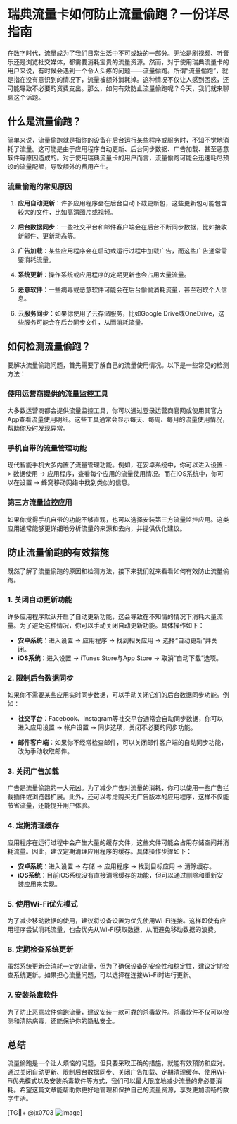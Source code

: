 # 瑞典流量卡如何防止流量偷跑？一份详尽指南

在数字时代，流量成为了我们日常生活中不可或缺的一部分。无论是刷视频、听音乐还是浏览社交媒体，都需要消耗宝贵的流量资源。然而，对于使用瑞典流量卡的用户来说，有时候会遇到一个令人头疼的问题——流量偷跑。所谓“流量偷跑”，就是指在没有意识到的情况下，流量被额外消耗掉。这种情况不仅让人感到困惑，还可能导致不必要的资费支出。那么，如何有效防止流量偷跑呢？今天，我们就来聊聊这个话题。

## 什么是流量偷跑？

简单来说，流量偷跑就是指你的设备在后台运行某些程序或服务时，不知不觉地消耗了流量。这可能是由于应用程序自动更新、后台同步数据、广告加载、甚至恶意软件等原因造成的。对于使用瑞典流量卡的用户而言，流量偷跑可能会迅速耗尽预设的流量配额，导致额外的费用产生。

### 流量偷跑的常见原因

1. **应用自动更新**：许多应用程序会在后台自动下载更新包，这些更新包可能包含较大的文件，比如高清图片或视频。
   
2. **后台数据同步**：一些社交平台和邮件客户端会在后台不断同步数据，比如接收新邮件、更新动态等。

3. **广告加载**：某些应用程序会在启动或运行过程中加载广告，而这些广告通常需要消耗流量。

4. **系统更新**：操作系统或应用程序的定期更新也会占用大量流量。

5. **恶意软件**：一些病毒或恶意软件可能会在后台偷偷消耗流量，甚至窃取个人信息。

6. **云服务同步**：如果你使用了云存储服务，比如Google Drive或OneDrive，这些服务可能会在后台同步文件，从而消耗流量。

## 如何检测流量偷跑？

要解决流量偷跑问题，首先需要了解自己的流量使用情况。以下是一些常见的检测方法：

### 使用运营商提供的流量监控工具

大多数运营商都会提供流量监控工具，你可以通过登录运营商官网或使用其官方App查看流量使用明细。这些工具通常会显示每天、每周、每月的流量使用情况，帮助你及时发现异常。

### 手机自带的流量管理功能

现代智能手机大多内置了流量管理功能。例如，在安卓系统中，你可以进入设置 -> 数据使用 -> 应用程序，查看每个应用的流量使用情况。而在iOS系统中，你可以在设置 -> 蜂窝移动网络中找到类似的信息。

### 第三方流量监控应用

如果你觉得手机自带的功能不够直观，也可以选择安装第三方流量监控应用。这类应用通常能够更详细地分析流量的来源和去向，并提供优化建议。

## 防止流量偷跑的有效措施

既然了解了流量偷跑的原因和检测方法，接下来我们就来看看如何有效防止流量偷跑。

### 1. 关闭自动更新功能

许多应用程序默认开启了自动更新功能，这会导致在不知情的情况下消耗大量流量。为了避免这种情况，你可以手动关闭自动更新功能。具体操作如下：

- **安卓系统**：进入设置 -> 应用程序 -> 找到相关应用 -> 选择“自动更新”并关闭。
- **iOS系统**：进入设置 -> iTunes Store与App Store -> 取消“自动下载”选项。

### 2. 限制后台数据同步

如果你不需要某些应用实时同步数据，可以手动关闭它们的后台数据同步功能。例如：

- **社交平台**：Facebook、Instagram等社交平台通常会自动同步数据，你可以进入应用设置 -> 帐户设置 -> 同步选项，关闭不必要的同步功能。
  
- **邮件客户端**：如果你不经常检查邮件，可以关闭邮件客户端的自动同步功能，改为手动收取邮件。

### 3. 关闭广告加载

广告是流量偷跑的一大元凶。为了减少广告对流量的消耗，你可以使用一些广告拦截插件或浏览器扩展。此外，还可以考虑购买无广告版本的应用程序，这样不仅能节省流量，还能提升用户体验。

### 4. 定期清理缓存

应用程序在运行过程中会产生大量的缓存文件，这些文件可能会占用存储空间并消耗流量。因此，建议定期清理应用程序的缓存。具体操作步骤如下：

- **安卓系统**：进入设置 -> 存储 -> 应用程序 -> 找到目标应用 -> 清除缓存。
- **iOS系统**：目前iOS系统没有直接清除缓存的功能，但可以通过删除和重新安装应用来实现。

### 5. 使用Wi-Fi优先模式

为了减少移动数据的使用，建议将设备设置为优先使用Wi-Fi连接。这样即使有应用程序尝试消耗流量，也会优先从Wi-Fi获取数据，从而避免移动数据的浪费。

### 6. 定期检查系统更新

虽然系统更新会消耗一定的流量，但为了确保设备的安全性和稳定性，建议定期检查系统更新。如果担心流量问题，可以选择在连接Wi-Fi时进行更新。

### 7. 安装杀毒软件

为了防止恶意软件偷跑流量，建议安装一款可靠的杀毒软件。杀毒软件不仅可以检测和清除病毒，还能保护你的隐私安全。

## 总结

流量偷跑是一个让人烦恼的问题，但只要采取正确的措施，就能有效预防和应对。通过关闭自动更新、限制后台数据同步、关闭广告加载、定期清理缓存、使用Wi-Fi优先模式以及安装杀毒软件等方式，我们可以最大限度地减少流量的非必要消耗。希望这篇文章能帮助你更好地管理和保护自己的流量资源，享受更加流畅的数字生活。

[TG💪+ @jx0703 ![Image](https://github.com/user-attachments/assets/dbca1d08-cadb-493c-b0ec-ad6f7a83f270)]